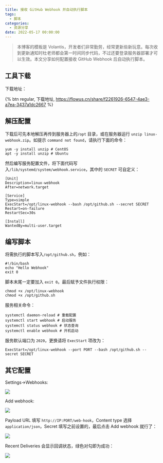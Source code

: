 ```yaml
---
title: 接收 GitHub Webhook 并自动执行脚本 
tags:
  - 脚本
categories:
  - 资源分享
date: 2022-05-17 00:00:00
---
```


> 本博客的模板是 Volantis，开发者们非常勤劳，经常更新些新玩意。每次收到更新通知时杜老师都会第一时间同步代码，不过还要登录服务器部署才可以生效。本文分享如何配置接收 GitHub Webhook 后自动执行脚本。

<!-- more -->

## 工具下载

下载地址：

{% btn regular, 下载地址, https://flowus.cn/share/f2261926-6547-4ae3-a7ea-3437a1dc2667 %}

## 解压配置

下载后可先本地解压再传到服务器上的`/opt` 目录，或在服务器运行 `unzip linux-webhook.zip`。如提示 `command not found`，请执行下面的命令：

```
yum -y install unzip # CentOS
apt -y install unzip # Ubuntu
```

然后编写服务配置文件，将下面代码写入`/lib/systemd/system/webhook.service`，其中的 `SECRET` 可自定义：

```
[Unit]
Description=linux-webhook
After=network.target
 
[Service]
Type=simple
ExecStart=/opt/linux-webhook --bash /opt/github.sh --secret SECRET
Restart=on-failure
RestartSec=30s
 
[Install]
WantedBy=multi-user.target
```

## 编写脚本

将需执行的脚本写入`/opt/github.sh`，例如：

```
#!/bin/bash
echo "Hello Webhook"
exit 0
```

脚本末尾一定要加入 `exit 0`。最后赋予文件执行权限：

```
chmod +x /opt/linux-webhook
chmod +x /opt/github.sh
```

服务相关命令：

```
systemctl daemon-reload # 重载配置
systemctl start webhook # 启动服务
systemctl status webhook # 状态查询
systemctl enable webhook # 开机启动
```

服务默认端口为 `2020`，更换请将 `ExecStart` 项改为：

```
ExecStart=/opt/linux-webhook --port PORT --bash /opt/github.sh --secret SECRET
```

## 其它配置

Settings->Webhooks:

![](https://cdn.dusays.com/2022/05/464-1.jpg)

Add webhook:

![](https://cdn.dusays.com/2022/05/464-2.jpg)

Payload URL 填写 `http://IP:PORT/web-hook`，Content type 选择 `application/json`，Secret 填写之前设置的，最后点击 Add webhook 就行了：

![](https://cdn.dusays.com/2022/05/464-3.jpg)

Recent Deliveries 会显示回调状态，绿色对勾即为成功：

![](https://cdn.dusays.com/2022/05/464-4.jpg)
